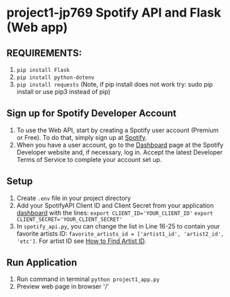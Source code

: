 # project1-jp769 Spotify API and Flask (Web app)

## REQUIREMENTS:
1. `pip install Flask`
2. `pip install python-dotenv`
3. `pip install requests`
(Note, if pip install does not work try: sudo pip install or use pip3 instead of pip)

## Sign up for Spotify Developer Account
1. To use the Web API, start by creating a Spotify user account (Premium or Free). To do that, simply sign up at [Spotify](www.spotify.com).
2. When you have a user account, go to the [Dashboard](https://developer.spotify.com/dashboard) page at the Spotify Developer website and, if necessary, log in. Accept the latest Developer Terms of Service to complete your account set up.

## Setup
1. Create `.env` file in your project directory
2. Add your SpotifyAPI Client ID and Client Secret from your application [dashboard](https://developer.spotify.com/dashboard/applications) with the lines: 
    `export CLIENT_ID='YOUR_CLIENT_ID'`
    `export CLIENT_SECRET='YOUR_CLIENT_SECRET'`
3. In `spotify_api.py`, you can change the list in Line 16-25 to contain your favorite artists ID: `favorite_artists_id = ['artist1_id', 'artist2_id', 'etc']`. For artist ID see [How to Find Artist ID](https://support.tunecore.com/hc/en-us/articles/360040325651-How-to-Find-my-Spotify-Artist-ID).


## Run Application
1. Run command in terminal `python project1_app.py`
2. Preview web page in browser '/'
